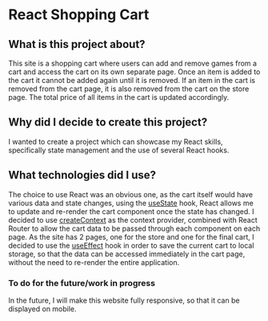 # React Shopping Cart

## What is this project about?

This site is a shopping cart where users can add and remove games from a cart and access the cart on its own separate page.
Once an item is added to the cart it cannot be added again until it is removed. If an item in the cart is removed from the
cart page, it is also removed from the cart on the store page. The total price of all items in the cart is updated accordingly.

## Why did I decide to create this project?

I wanted to create a project which can showcase my React skills, specifically state management and the use of several React hooks.

## What technologies did I use?

The choice to use React was an obvious one, as the cart itself would have various data and state changes, using the [useState](https://reactjs.org/docs/hooks-state.html) hook,
React allows me to update and re-render the cart component once the state has changed. I decided to use
[createContext](https://reactjs.org/docs/context.html) as the context provider, combined with React Router to allow the cart data to be
passed through each component on each page. As the site has 2 pages, one for the store and one for the final cart,
I decided to use the [useEffect](https://reactjs.org/docs/hooks-effect.html) hook in order to save the current cart to local storage, so that the data
can be accessed immediately in the cart page, without the need to re-render the entire application.

### To do for the future/work in progress

In the future, I will make this website fully responsive, so that it can be displayed on mobile.